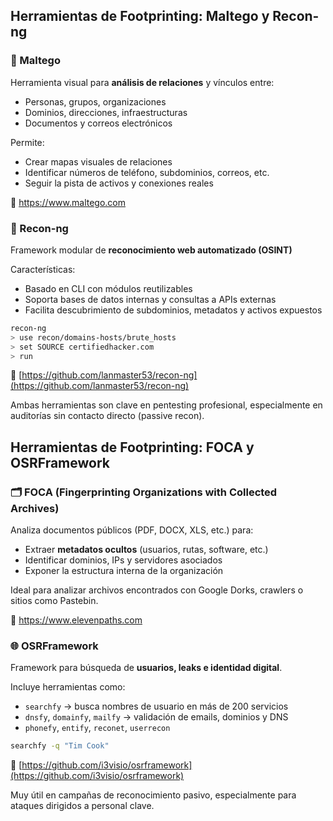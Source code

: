 ## Herramientas de Footprinting: Maltego y Recon-ng
### 🧠 Maltego
Herramienta visual para **análisis de relaciones** y vínculos entre:
  - Personas, grupos, organizaciones
  - Dominios, direcciones, infraestructuras
  - Documentos y correos electrónicos
  
Permite:
  - Crear mapas visuales de relaciones
  - Identificar números de teléfono, subdominios, correos, etc.
  - Seguir la pista de activos y conexiones reales

🔗 https://www.maltego.com

### 🔎 Recon-ng
Framework modular de **reconocimiento web automatizado (OSINT)**

Características:
  - Basado en CLI con módulos reutilizables
  - Soporta bases de datos internas y consultas a APIs externas
  - Facilita descubrimiento de subdominios, metadatos y activos expuestos

```bash
recon-ng
> use recon/domains-hosts/brute_hosts
> set SOURCE certifiedhacker.com
> run
```

🔗 [https://github.com/lanmaster53/recon-ng](https://github.com/lanmaster53/recon-ng)

Ambas herramientas son clave en pentesting profesional, especialmente en auditorías sin contacto directo (passive recon).

## Herramientas de Footprinting: FOCA y OSRFramework
### 🗂️ FOCA (Fingerprinting Organizations with Collected Archives)
Analiza documentos públicos (PDF, DOCX, XLS, etc.) para:
  - Extraer **metadatos ocultos** (usuarios, rutas, software, etc.)
  - Identificar dominios, IPs y servidores asociados
  - Exponer la estructura interna de la organización

Ideal para analizar archivos encontrados con Google Dorks, crawlers o sitios como Pastebin.

🔗 https://www.elevenpaths.com

### 🌐 OSRFramework
 Framework para búsqueda de **usuarios, leaks e identidad digital**.

Incluye herramientas como:
  - `searchfy` → busca nombres de usuario en más de 200 servicios
  - `dnsfy`, `domainfy`, `mailfy` → validación de emails, dominios y DNS
  - `phonefy`, `entify`, `reconet`, `userrecon`

```bash
searchfy -q "Tim Cook"
```

🔗 [https://github.com/i3visio/osrframework](https://github.com/i3visio/osrframework)

Muy útil en campañas de reconocimiento pasivo, especialmente para ataques dirigidos a personal clave.
